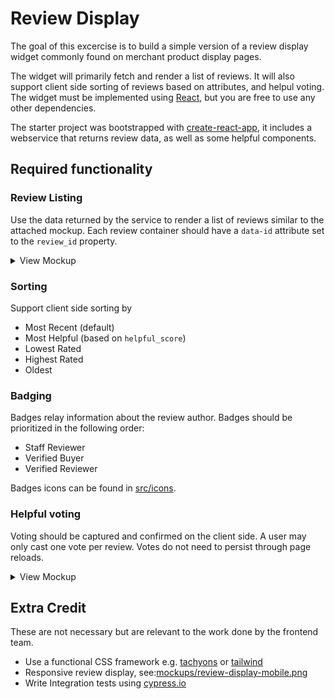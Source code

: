 # Review Display

The goal of this excercise is to build a simple version of a review display widget commonly found on merchant product display pages.

The widget will primarily fetch and render a list of reviews. It will also support client side sorting of reviews based on attributes, and helpul voting. The widget must be implemented using [React](https://reactjs.org/), but you are free to use any other dependencies.

The starter project was bootstrapped with [create-react-app](https://github.com/facebook/create-react-app), it includes a webservice that returns review data, as well as some helpful components.

## Required functionality

### Review Listing

Use the data returned by the service to render a list of reviews similar to the attached mockup. Each review container should have a `data-id` attribute set to the `review_id` property.

<details>
<summary>View Mockup</summary>
<img src="mockups/review-display.png" />
</details>

### Sorting

Support client side sorting by

* Most Recent (default)
* Most Helpful (based on `helpful_score`)
* Lowest Rated
* Highest Rated
* Oldest

### Badging

Badges relay information about the review author. Badges should be prioritized in the following order:

* Staff Reviewer
* Verified Buyer
* Verified Reviewer

Badges icons can be found in [src/icons](src/icons).

### Helpful voting

Voting should be captured and confirmed on the client side. A user may only cast one vote per review. Votes do not need to persist through page reloads.

<details>
<summary>View Mockup</summary>
<img src="mockups/voting.gif" style="padding:20px 10px 10px;background-color:white;box-shadow: 0 2px 2px 0 rgba(0, 0, 0, 0.24);"/>
</video>
</details>

## Extra Credit

These are not necessary but are relevant to the work done by the frontend team.

* Use a functional CSS framework e.g. [tachyons](https://tachyons.io/) or [tailwind](https://tailwindcss.com/)
* Responsive review display, see:[mockups/review-display-mobile.png](mockups/review-display-mobile.png)
* Write Integration tests using [cypress.io](https://www.cypress.io/)
